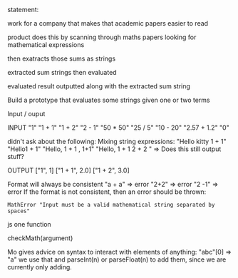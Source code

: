 statement:

work for a company that makes that academic papers easier to read

product does this by scanning through maths papers looking for mathematical expressions

then exatracts those sums as strings

extracted sum strings then evaluated

evaluated result outputted along with the extracted sum string 

Build a prototype that evaluates some strings given one or two terms


Input / ouput


INPUT
"1"
"1 + 1"
"1 + 2"
"2 - 1"
"50 * 50"
"25 / 5"
"10 - 20"
"2.57 + 1.2"
"0"

didn't ask about the following:
Mixing string expressions:
"Hello kitty 1 + 1"
"Hello1 + 1"
"Hello, 1 + 1 , 1+1"
"Hello, 1 + 1 2 + 2 " => Does this still output stuff?

OUTPUT
["1", 1]
["1 + 1", 2.0]
["1 + 2", 3.0]



Format will always be consistent
"a + a" => error
"2+2" => error
"2 -1" => error
If the format is not consistent, then an error should be thrown:

```
MathError "Input must be a valid mathematical string separated by spaces"
```

js
one function

checkMath(argument)


Mo gives advice on syntax to interact with elements of anything:
"abc"[0] => "a"
we use that and parseInt(n) or parseFloat(n) to add them,
since we are currently only adding.